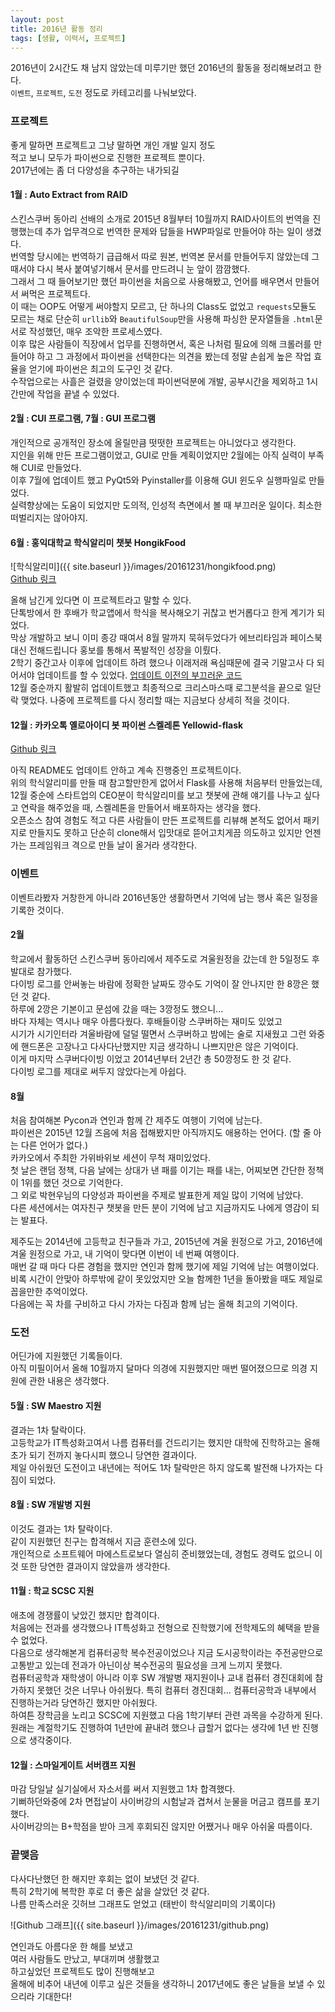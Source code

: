 ```yaml
---
layout: post
title: 2016년 활동 정리
tags: [생활, 이력서, 프로젝트]
---
```


2016년이 2시간도 채 남지 않았는데 미루기만 했던 2016년의 활동을 정리해보려고 한다.  
`이벤트`, `프로젝트`, `도전` 정도로 카테고리를 나눠보았다.

### 프로젝트
좋게 말하면 프로젝트고 그냥 말하면 개인 개발 일지 정도  
적고 보니 모두가 파이썬으로 진행한 프로젝트 뿐이다.  
2017년에는 좀 더 다양성을 추구하는 내가되길

#### 1월 : Auto Extract from RAID
스킨스쿠버 동아리 선배의 소개로 2015년 8월부터 10월까지 RAID사이트의 번역을 진행했는데 추가 업무격으로 번역한 문제와 답들을 HWP파일로 만들어야 하는 일이 생겼다.  
번역할 당시에는 번역하기 급급해서 따로 원본, 번역본 문서를 만들어두지 않았는데 그때서야 다시 복사 붙여넣기해서 문서를 만드려니 눈 앞이 깜깜했다.  
그래서 그 때 들어보기만 했던 파이썬을 처음으로 사용해봤고, 언어를 배우면서 만들어서 써먹은 프로젝트다.  
이 때는 OOP도 어떻게 써야할지 모르고, 단 하나의 Class도 없었고 `requests`모듈도 모르는 채로 단순히 `urllib`와 `BeautifulSoup`만을 사용해 파싱한 문자열들을 `.html`문서로 작성했던, 매우 조악한 프로세스였다.  
이후 많은 사람들이 직장에서 업무를 진행하면서, 혹은 나처럼 필요에 의해 크롤러를 만들어야 하고 그 과정에서 파이썬을 선택한다는 의견을 봤는데 정말 손쉽게 높은 작업 효율을 얻기에 파이썬은 최고의 도구인 것 같다.  
수작업으로는 사흘은 걸렸을 양이었는데 파이썬덕분에 개발, 공부시간을 제외하고 1시간만에 작업을 끝낼 수 있었다.

#### 2월 : CUI 프로그램, 7월 : GUI 프로그램
개인적으로 공개적인 장소에 올릴만큼 떳떳한 프로젝트는 아니었다고 생각한다.  
지인을 위해 만든 프로그램이었고, GUI로 만들 계획이었지만 2월에는 아직 실력이 부족해 CUI로 만들었다.  
이후 7월에 업데이트 했고 PyQt5와 Pyinstaller를 이용해 GUI 윈도우 실행파일로 만들었다.  
실력향상에는 도움이 되었지만 도의적, 인성적 측면에서 볼 때 부끄러운 일이다. 최소한 떠벌리지는 않아야지.

#### 6월 : 홍익대학교 학식알리미 챗봇 HongikFood
![학식알리미]({{ site.baseurl }}/images/20161231/hongikfood.png)  
[Github 링크](https://github.com/JungWinter/HongikFood)

올해 남긴게 있다면 이 프로젝트라고 말할 수 있다.  
단톡방에서 한 후배가 학교앱에서 학식을 복사해오기 귀찮고 번거롭다고 한게 계기가 되었다.  
막상 개발하고 보니 이미 종강 때여서 8월 말까지 묵혀두었다가 에브리타임과 페이스북 대신 전해드립니다 홍보를 통해서 폭발적인 성장을 이뤘다.  
2학기 중간고사 이후에 업데이트 하려 했으나 이래저래 욕심때문에 결국 기말고사 다 되어서야 업데이트를 할 수 있었다. [업데이트 이전의 부끄러운 코드](https://github.com/JungWinter/HongikFood/tree/master/legacy)  
12월 중순까지 활발히 업데이트했고 최종적으로 크리스마스때 로그분석을 끝으로 일단락 맺었다. 나중에 프로젝트를 다시 정리할 때는 지금보다 상세히 적을 것이다.

#### 12월 : 카카오톡 옐로아이디 봇 파이썬 스켈레톤 Yellowid-flask
[Github 링크](https://github.com/JungWinter/yellowid-flask)

아직 README도 업데이트 안하고 계속 진행중인 프로젝트이다.  
위의 학식알리미를 만들 때 참고할만한게 없어서 Flask를 사용해 처음부터 만들었는데, 12월 중순에 스타트업의 CEO분이 학식알리미를 보고 챗봇에 관해 얘기를 나누고 싶다고 연락을 해주었을 때, 스켈레톤을 만들어서 배포하자는 생각을 했다.  
오픈소스 참여 경험도 적고 다른 사람들이 만든 프로젝트를 리뷰해 본적도 없어서 패키지로 만들지도 못하고 단순히 clone해서 입맛대로 뜯어고치게끔 의도하고 있지만 언젠가는 프레임워크 격으로 만들 날이 올거라 생각한다.

### 이벤트
이벤트라봤자 거창한게 아니라 2016년동안 생활하면서 기억에 남는 행사 혹은 일정을 기록한 것이다.

#### 2월
학교에서 활동하던 스킨스쿠버 동아리에서 제주도로 겨울원정을 갔는데 한 5일정도 후발대로 참가했다.  
다이빙 로그를 안써놓는 바람에 정확한 날짜도 깡수도 기억이 잘 안나지만 한 8깡은 했던 것 같다.  
하루에 2깡은 기본이고 문섬에 갔을 때는 3깡정도 했으니...  
바다 자체는 역시나 매우 아름다웠다. 후배들이랑 스쿠버하는 재미도 있었고  
시기가 시기인터라 겨울바람에 덜덜 떨면서 스쿠버하고 밤에는 술로 지새웠고 그런 와중에 핸드폰은 고장나고 다사다난했지만 지금 생각하니 나쁘지만은 않은 기억이다.  
이게 마지막 스쿠버다이빙 이었고 2014년부터 2년간 총 50깡정도 한 것 같다.  
다이빙 로그를 제대로 써두지 않았다는게 아쉽다.

#### 8월
처음 참여해본 Pycon과 연인과 함께 간 제주도 여행이 기억에 남는다.  
파이썬은 2015년 12월 즈음에 처음 접해봤지만 아직까지도 애용하는 언어다. (할 줄 아는 다른 언어가 없다.)  
카카오에서 주최한 가위바위보 세션이 무척 재미있었다.  
첫 날은 랜덤 정책, 다음 날에는 상대가 낸 패를 이기는 패를 내는, 어찌보면 간단한 정책이 1위를 했던 것으로 기억한다.  
그 외로 박현우님의 다양성과 파이썬을 주제로 발표한게 제일 많이 기억에 남았다.  
다른 세션에서는 여자친구 챗봇을 만든 분이 기억에 남고 지금까지도 나에게 영감이 되는 발표다.

제주도는 2014년에 고등학교 친구들과 가고, 2015년에 겨울 원정으로 가고, 2016년에 겨울 원정으로 가고, 내 기억이 맞다면 이번이 네 번째 여행이다.  
매번 갈 때 마다 다른 경험을 했지만 연인과 함께 했기에 제일 기억에 남는 여행이었다.  
비록 시간이 안맞아 하루밖에 같이 못있었지만 오늘 함께한 1년을 돌아봤을 때도 제일로 꼽을만한 추억이었다.  
다음에는 꼭 차를 구비하고 다시 가자는 다짐과 함께 남는 올해 최고의 기억이다.

### 도전
어딘가에 지원했던 기록들이다.  
아직 미필이어서 올해 10월까지 달마다 의경에 지원했지만 매번 떨어졌으므로 의경 지원에 관한 내용은 생각했다.

#### 5월 : SW Maestro 지원
결과는 1차 탈락이다.  
고등학교가 IT특성화고여서 나름 컴퓨터를 건드리기는 했지만 대학에 진학하고는 올해 초가 되기 전까지 놓다시피 했으니 당연한 결과이다.  
제일 아쉬웠던 도전이고 내년에는 적어도 1차 탈락만은 하지 않도록 발전해 나가자는 다짐이 되었다.

#### 8월 : SW 개발병 지원
이것도 결과는 1차 탈락이다.  
같이 지원했던 친구는 합격해서 지금 훈련소에 있다.  
개인적으로 소프트웨어 마에스트로보다 열심히 준비했었는데, 경험도 경력도 없으니 이것 또한 당연한 결과이지 않았을까 생각한다.

#### 11월 : 학교 SCSC 지원
애초에 경쟁률이 낮았긴 했지만 합격이다.  
처음에는 전과를 생각했으나 IT특성화고 전형으로 진학했기에 전학제도의 혜택을 받을 수 없었다.  
다음으로 생각해본게 컴퓨터공학 복수전공이었으나 지금 도시공학이라는 주전공만으로 고통받고 있는데 전과가 아닌이상 복수전공의 필요성을 크게 느끼지 못했다.  
컴퓨터공학과 재학생이 아니라 이후 SW 개발병 재지원이나 교내 컴퓨터 경진대회에 참가하지 못했던 것은 너무나 아쉬웠다. 특히 컴퓨터 경진대회... 컴퓨터공학과 내부에서 진행하는거라 당연하긴 했지만 아쉬웠다.  
하여튼 장학금을 노리고 SCSC에 지원했고 다음 1학기부터 관련 과목을 수강하게 된다.  
원래는 계절학기도 진행하여 1년만에 끝내려 했으나 급할거 없다는 생각에 1년 반 진행으로 생각중이다.

#### 12월 : 스마일게이트 서버캠프 지원
마감 당일날 실기실에서 자소서를 써서 지원했고 1차 합격했다.  
기뻐하던와중에 2차 면접날이 사이버강의 시험날과 겹쳐서 눈물을 머금고 캠프를 포기했다.  
사이버강의는 B+학점을 받아 크게 후회되진 않지만 어쨌거나 매우 아쉬울 따름이다.

### 끝맺음
다사다난했던 한 해지만 후회는 없이 보냈던 것 같다.  
특히 2학기에 복학한 후로 더 좋은 삶을 살았던 것 같다.  
나름 만족스러운 깃허브 그래프도 얻었고 (태반이 학식알리미의 기록이다)

![Github 그래프]({{ site.baseurl }}/images/20161231/github.png)

연인과도 아름다운 한 해를 보냈고  
여러 사람들도 만났고, 부대끼며 생활했고  
하고싶었던 프로젝트도 많이 진행해보고  
올해에 비추어 내년에 이루고 싶은 것들을 생각하니 2017년에도 좋은 날들을 보낼 수 있으리라 기대한다!
